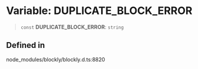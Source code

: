 # Variable: DUPLICATE_BLOCK_ERROR

> `const` **DUPLICATE_BLOCK_ERROR**: `string`

## Defined in

node_modules/blockly/blockly.d.ts:8820
